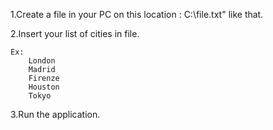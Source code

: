 1.Create a file in your PC on this location : C:\\file.txt" like that.

2.Insert your list of cities in file.

    Ex:
        London
        Madrid
        Firenze
        Houston
        Tokyo
        
3.Run the application.
